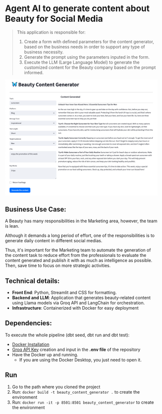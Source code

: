 # Agent AI to generate content about Beauty for Social Media
> This application is responsible for:
> 1. Create a form with defined parameters for the content generator, based on the business needs in order to support any type of business necessity.  
> 2. Generate the prompt using the parameters inputed in the form.
> 3. Execute the LLM (Large Language Model) to generate the customized content for the Beauty company based on the prompt informed.

![alt text](/static/images/Beauty_Content_Generator.png)

## Business Use Case:
A Beauty has many responsibilities in the Marketing area, however, the team is lean. 

Although it demands a long period of effort, one of the responsibilities is to generate daily content in different social medias.

Thus, it's important for the Marketing team to automate the generation of the content task to reduce effort from the professionals to evaluate the content generated and publish it with as much as intelligence as possible. Then, save time to focus on more strategic activities.

## Technical details:
- __Front End__: Python, Streamlit and CSS for formatting.
- __Backend and LLM__: Application that generates beauty-related content using Llama models via Groq API and LangChain for orchestration.
- __Infrastructure__: Containerized with Docker for easy deployment

## Dependencies:
To execute the whole pipeline (dbt seed, dbt run and dbt test):
* [Docker Installation](https://www.docker.com/)
* [Groq API Key](https://console.groq.com/keys) creation and input in the __.env file__ of the repository
* Have the Docker up and running.
  * If you are using the Docker Desktop, you just need to open it. 

## Run
  1. Go to the path where you cloned the project
  2. Run: ```docker build -t beauty_content_generator .``` to create the environment
  3. Run: ```docker run -it -p 8501:8501 beauty_content_generator``` to create the environment

